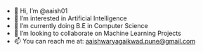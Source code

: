 - 👋 Hi, I’m @aaish01
- 👀 I’m interested in Artificial Intelligence
- 🌱 I’m currently doing B.E in Computer Science
- 💞️ I’m looking to collaborate on Machine Learning Projects
- 📫 You can reach me at: aaishwaryagaikwad.pune@gmail.com

<!---
aaish01/aaish01 is a ✨ special ✨ repository because its `README.md` (this file) appears on your GitHub profile.
You can click the Preview link to take a look at your changes.
--->

